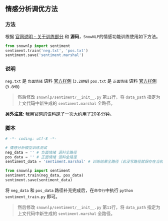 ## 情感分析调优方法

### 方法

根据 [官网说明 - 关于训练部分](https://github.com/isnowfy/snownlp) 和 **源码**，`SnowNLP`的情感功能训练使用如下方法。

```python
from snownlp import sentiment
sentiment.train('neg.txt', 'pos.txt')
sentiment.save('sentiment.marshal')
```

### 说明

`neg.txt` 是 `负面情绪` 语料 [官方样例](https://raw.githubusercontent.com/isnowfy/snownlp/master/snownlp/sentiment/neg.txt) (`3.28MB`)
`pos.txt` 是 `正面情绪` 语料 [官方样例](https://raw.githubusercontent.com/isnowfy/snownlp/master/snownlp/sentiment/pos.txt) (`3.8MB`)

> 然后修改 `snownlp/sentiment/__init__.py` 第`11`行，将 `data_path` 指定为上文代码中新生成的 `sentiment.marshal` 全路径。

**另外注意:** 我用官网的语料跑了一次大约用了20多分钟。

### 脚本

```python
# -*- coding: utf-8 -*-

# 情感分析模型训练测试
neg_data = '' # 负面情绪 语料全路径
pos_data = '' # 正面情绪 语料全路径
sentiment_data = 'sentiment.marshal' # 训练结果全路径（若没写路径就保存在当前运行程序路径下）

from snownlp import sentiment
sentiment.train(neg_data, pos_data)
sentiment.save(sentiment_data)
```

将 `neg_data` 和 `pos_data` 路径补充完成后，在`命令行`中执行 `python sentiment_train.py` 即可。

> 然后修改 `snownlp/sentiment/__init__.py` 第`11`行，将 `data_path` 指定为上文代码中新生成的 `sentiment.marshal` 全路径。


